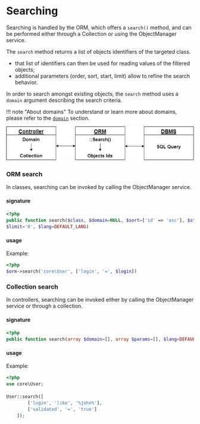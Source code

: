 # Searching

Searching is handled by the ORM, which offers a `search()` method, and can be performed either through a Collection or using the ObjectManager service. 

The `search` method returns a list of objects identifiers of the targeted class.

* that list of identifiers can then be used for reading values of the filtered objects;
* additional parameters (order, sort, start, limit) allow to refine the search behavior.

In order to search amongst existing objects, the `search` method  uses a  `domain` argument describing the search criteria.



!!! note "About domains"
    To understand or learn more about domains, please refer to the  [`domain`](../architecture-concepts/domains.md)  section.

![searching](../assets/img/searching.drawio.png)



### ORM search

In classes, searching can be invoked by calling the ObjectManager service. 

#### signature

```php
<?php
public function search($class, $domain=NULL, $sort=['id' => 'asc'], $start='0',
$limit='0', $lang=DEFAULT_LANG)
```



#### usage

Example:

```php
<?php
$orm->search('core\User', ['login', '=', $login])
```



### Collection search

In controllers, searching can be invoked either by calling the ObjectManager service or through a collection. 

#### signature

```php
<?php
public function search(array $domain=[], array $params=[], $lang=DEFAULT_LANG)
```



#### usage
Example:

```php
<?php
use core\User;

User::search([
        ['login', 'like', '%john%'],
        ['validated', '=', 'true']				
    ]);
```
